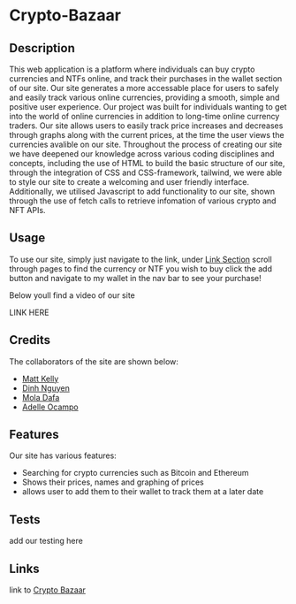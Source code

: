 # Crypto-Bazaar

## Description

This web application is a platform where individuals can buy crypto currencies and NTFs online, and track their purchases in the wallet section of our site. Our site generates a more accessable place for users to safely and easily track various online currencies, providing a smooth, simple and positive user experience. Our project was built for individuals wanting to get into the world of online currencies in addition to long-time online currency traders. Our site allows users to easily track price increases and decreases through graphs along with the current prices, at the time the user views the currencies avalible on our site. Throughout the process of creating our site we have deepened our knowledge across various coding disciplines and concepts, including the use of HTML to build the basic structure of our site, through the integration of CSS and CSS-framework, tailwind, we were able to style our site to create a welcoming and user friendly interface. Additionally, we utilised Javascript to add functionality to our site, shown through the use of fetch calls to retrieve infomation of various crypto and NFT APIs. 

## Usage

To use our site, simply just navigate to the link, under [Link Section](#links) scroll through pages to find the currency or NTF you wish to buy click the add button and navigate to my wallet in the nav bar to see your purchase!

Below youll find a video of our site

LINK HERE


## Credits

The collaborators of the site are shown below: 

- [Matt Kelly](https://github.com/mattkellyirl)
- [Dinh Nguyen](https://github.com/DinhN17)
- [Mola Dafa](https://github.com/Mola90)
- [Adelle Ocampo](https://github.com/adellemaeocampo)


## Features

Our site has various features: 
- Searching for crypto currencies such as Bitcoin and Ethereum
- Shows their prices, names and graphing of prices
- allows user to add them to their wallet to track them at a later date


## Tests

add our testing here

## Links

link to [Crypto Bazaar](https://mattkellyirl.github.io/crypto-bazaar/)
